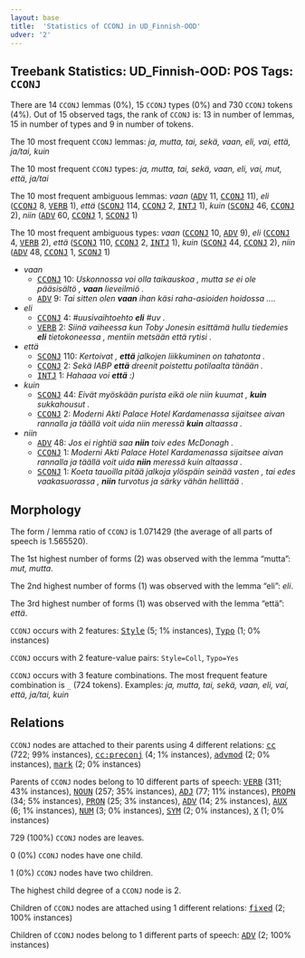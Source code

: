 ```yaml
---
layout: base
title:  'Statistics of CCONJ in UD_Finnish-OOD'
udver: '2'
---
```


## Treebank Statistics: UD_Finnish-OOD: POS Tags: `CCONJ`

There are 14 `CCONJ` lemmas (0%), 15 `CCONJ` types (0%) and 730 `CCONJ` tokens (4%).
Out of 15 observed tags, the rank of `CCONJ` is: 13 in number of lemmas, 15 in number of types and 9 in number of tokens.

The 10 most frequent `CCONJ` lemmas: <em>ja, mutta, tai, sekä, vaan, eli, vai, että, ja/tai, kuin</em>

The 10 most frequent `CCONJ` types:  <em>ja, mutta, tai, sekä, vaan, eli, vai, mut, että, ja/tai</em>

The 10 most frequent ambiguous lemmas: <em>vaan</em> (<tt><a href="fi_ood-pos-ADV.html">ADV</a></tt> 11, <tt><a href="fi_ood-pos-CCONJ.html">CCONJ</a></tt> 11), <em>eli</em> (<tt><a href="fi_ood-pos-CCONJ.html">CCONJ</a></tt> 8, <tt><a href="fi_ood-pos-VERB.html">VERB</a></tt> 1), <em>että</em> (<tt><a href="fi_ood-pos-SCONJ.html">SCONJ</a></tt> 114, <tt><a href="fi_ood-pos-CCONJ.html">CCONJ</a></tt> 2, <tt><a href="fi_ood-pos-INTJ.html">INTJ</a></tt> 1), <em>kuin</em> (<tt><a href="fi_ood-pos-SCONJ.html">SCONJ</a></tt> 46, <tt><a href="fi_ood-pos-CCONJ.html">CCONJ</a></tt> 2), <em>niin</em> (<tt><a href="fi_ood-pos-ADV.html">ADV</a></tt> 60, <tt><a href="fi_ood-pos-CCONJ.html">CCONJ</a></tt> 1, <tt><a href="fi_ood-pos-SCONJ.html">SCONJ</a></tt> 1)

The 10 most frequent ambiguous types:  <em>vaan</em> (<tt><a href="fi_ood-pos-CCONJ.html">CCONJ</a></tt> 10, <tt><a href="fi_ood-pos-ADV.html">ADV</a></tt> 9), <em>eli</em> (<tt><a href="fi_ood-pos-CCONJ.html">CCONJ</a></tt> 4, <tt><a href="fi_ood-pos-VERB.html">VERB</a></tt> 2), <em>että</em> (<tt><a href="fi_ood-pos-SCONJ.html">SCONJ</a></tt> 110, <tt><a href="fi_ood-pos-CCONJ.html">CCONJ</a></tt> 2, <tt><a href="fi_ood-pos-INTJ.html">INTJ</a></tt> 1), <em>kuin</em> (<tt><a href="fi_ood-pos-SCONJ.html">SCONJ</a></tt> 44, <tt><a href="fi_ood-pos-CCONJ.html">CCONJ</a></tt> 2), <em>niin</em> (<tt><a href="fi_ood-pos-ADV.html">ADV</a></tt> 48, <tt><a href="fi_ood-pos-CCONJ.html">CCONJ</a></tt> 1, <tt><a href="fi_ood-pos-SCONJ.html">SCONJ</a></tt> 1)


* <em>vaan</em>
  * <tt><a href="fi_ood-pos-CCONJ.html">CCONJ</a></tt> 10: <em>Uskonnossa voi olla taikauskoa , mutta se ei ole pääsisältö , <b>vaan</b> lieveilmiö .</em>
  * <tt><a href="fi_ood-pos-ADV.html">ADV</a></tt> 9: <em>Tai sitten olen <b>vaan</b> ihan käsi raha-asioiden hoidossa ....</em>
* <em>eli</em>
  * <tt><a href="fi_ood-pos-CCONJ.html">CCONJ</a></tt> 4: <em>#uusivaihtoehto <b>eli</b> #uv .</em>
  * <tt><a href="fi_ood-pos-VERB.html">VERB</a></tt> 2: <em>Siinä vaiheessa kun Toby Jonesin esittämä hullu tiedemies <b>eli</b> tietokoneessa , mentiin metsään että rytisi .</em>
* <em>että</em>
  * <tt><a href="fi_ood-pos-SCONJ.html">SCONJ</a></tt> 110: <em>Kertoivat , <b>että</b> jalkojen liikkuminen on tahatonta .</em>
  * <tt><a href="fi_ood-pos-CCONJ.html">CCONJ</a></tt> 2: <em>Sekä IABP <b>että</b> dreenit poistettu potilaalta tänään .</em>
  * <tt><a href="fi_ood-pos-INTJ.html">INTJ</a></tt> 1: <em>Hahaaa voi <b>että</b> :)</em>
* <em>kuin</em>
  * <tt><a href="fi_ood-pos-SCONJ.html">SCONJ</a></tt> 44: <em>Eivät myöskään purista eikä ole niin kuumat , <b>kuin</b> sukkahousut .</em>
  * <tt><a href="fi_ood-pos-CCONJ.html">CCONJ</a></tt> 2: <em>Moderni Akti Palace Hotel Kardamenassa sijaitsee aivan rannalla ja täällä voit uida niin meressä <b>kuin</b> altaassa .</em>
* <em>niin</em>
  * <tt><a href="fi_ood-pos-ADV.html">ADV</a></tt> 48: <em>Jos ei rightiä saa <b>niin</b> toiv edes McDonagh .</em>
  * <tt><a href="fi_ood-pos-CCONJ.html">CCONJ</a></tt> 1: <em>Moderni Akti Palace Hotel Kardamenassa sijaitsee aivan rannalla ja täällä voit uida <b>niin</b> meressä kuin altaassa .</em>
  * <tt><a href="fi_ood-pos-SCONJ.html">SCONJ</a></tt> 1: <em>Koeta tauoilla pitää jalkoja ylöspäin seinää vasten , tai edes vaakasuorassa , <b>niin</b> turvotus ja särky vähän hellittää .</em>

## Morphology

The form / lemma ratio of `CCONJ` is 1.071429 (the average of all parts of speech is 1.565520).

The 1st highest number of forms (2) was observed with the lemma “mutta”: <em>mut, mutta</em>.

The 2nd highest number of forms (1) was observed with the lemma “eli”: <em>eli</em>.

The 3rd highest number of forms (1) was observed with the lemma “että”: <em>että</em>.

`CCONJ` occurs with 2 features: <tt><a href="fi_ood-feat-Style.html">Style</a></tt> (5; 1% instances), <tt><a href="fi_ood-feat-Typo.html">Typo</a></tt> (1; 0% instances)

`CCONJ` occurs with 2 feature-value pairs: `Style=Coll`, `Typo=Yes`

`CCONJ` occurs with 3 feature combinations.
The most frequent feature combination is `_` (724 tokens).
Examples: <em>ja, mutta, tai, sekä, vaan, eli, vai, että, ja/tai, kuin</em>


## Relations

`CCONJ` nodes are attached to their parents using 4 different relations: <tt><a href="fi_ood-dep-cc.html">cc</a></tt> (722; 99% instances), <tt><a href="fi_ood-dep-cc-preconj.html">cc:preconj</a></tt> (4; 1% instances), <tt><a href="fi_ood-dep-advmod.html">advmod</a></tt> (2; 0% instances), <tt><a href="fi_ood-dep-mark.html">mark</a></tt> (2; 0% instances)

Parents of `CCONJ` nodes belong to 10 different parts of speech: <tt><a href="fi_ood-pos-VERB.html">VERB</a></tt> (311; 43% instances), <tt><a href="fi_ood-pos-NOUN.html">NOUN</a></tt> (257; 35% instances), <tt><a href="fi_ood-pos-ADJ.html">ADJ</a></tt> (77; 11% instances), <tt><a href="fi_ood-pos-PROPN.html">PROPN</a></tt> (34; 5% instances), <tt><a href="fi_ood-pos-PRON.html">PRON</a></tt> (25; 3% instances), <tt><a href="fi_ood-pos-ADV.html">ADV</a></tt> (14; 2% instances), <tt><a href="fi_ood-pos-AUX.html">AUX</a></tt> (6; 1% instances), <tt><a href="fi_ood-pos-NUM.html">NUM</a></tt> (3; 0% instances), <tt><a href="fi_ood-pos-SYM.html">SYM</a></tt> (2; 0% instances), <tt><a href="fi_ood-pos-X.html">X</a></tt> (1; 0% instances)

729 (100%) `CCONJ` nodes are leaves.

0 (0%) `CCONJ` nodes have one child.

1 (0%) `CCONJ` nodes have two children.

The highest child degree of a `CCONJ` node is 2.

Children of `CCONJ` nodes are attached using 1 different relations: <tt><a href="fi_ood-dep-fixed.html">fixed</a></tt> (2; 100% instances)

Children of `CCONJ` nodes belong to 1 different parts of speech: <tt><a href="fi_ood-pos-ADV.html">ADV</a></tt> (2; 100% instances)

